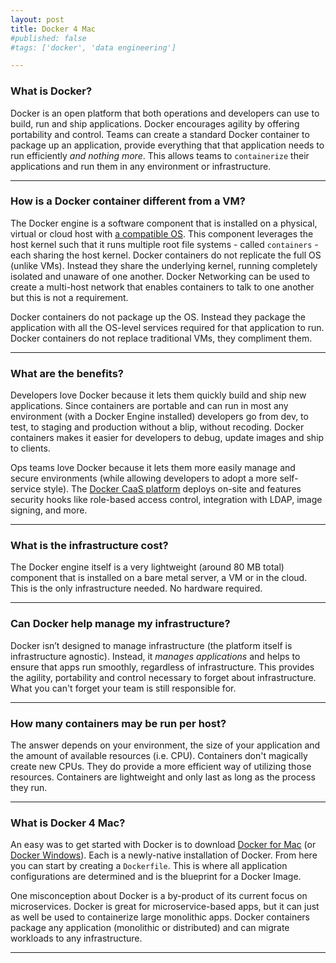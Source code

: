 ```yaml
---
layout: post
title: Docker 4 Mac
#published: false
#tags: ['docker', 'data engineering']

---
```


### What is Docker?

Docker is an open platform that both operations and developers can use to build, run and ship  applications. Docker encourages agility by offering portability and control. Teams can create a standard Docker container to package up an application, provide everything that that application needs to run efficiently *and nothing more*. This allows teams to `containerize` their applications and run them in any environment or infrastructure.

---

### How is a Docker container different from a VM?

The Docker engine is a software component that is installed on a physical, virtual or cloud host with [a compatible OS](http://linuxbsdos.com/2015/04/04/6-operating-systems-designed-just-for-docker-and-other-container-runtimes/). This component leverages the host kernel such that it runs multiple root file systems - called `containers` - each sharing the host kernel. Docker containers do not replicate the full OS (unlike VMs). Instead they share the underlying kernel, running completely isolated and unaware of one another. Docker Networking can be used to create a multi-host network that enables containers to talk to one another but this is not a requirement.

Docker containers do not package up the OS. Instead they package the application with all the OS-level services required for that application to run. Docker containers do not replace traditional VMs, they compliment them. 

---

### What are the benefits?

Developers love Docker because it lets them quickly build and ship new applications. Since containers are portable and can run in most any environment (with a Docker Engine installed) developers go from dev, to test, to staging and production without a blip, without recoding. Docker containers makes it easier for developers to debug, update images and ship to clients.

Ops teams love Docker because it lets them more easily manage and secure environments (while allowing developers to adopt a more self-service style). The [Docker CaaS platform](https://blog.docker.com/2016/02/containers-as-a-service-caas/) deploys on-site and features security hooks like role-based access control, integration with LDAP, image signing, and more.

---

### What is the infrastructure cost?

The Docker engine itself is a very lightweight (around 80 MB total) component that is installed on a bare metal server, a VM or in the cloud. This is the only infrastructure needed. No hardware required.

---

### Can Docker help manage my infrastructure?

Docker isn’t designed to manage infrastructure (the platform itself is infrastructure agnostic). Instead, it *manages applications* and helps to ensure that apps run smoothly, regardless of infrastructure. This provides the agility, portability and control necessary to forget about infrastructure. What you can't forget your team is still responsible for.

---

### How many containers may be run per host?

The answer depends on your environment, the size of your application and the amount of available resources (i.e. CPU). Containers don't magically create new CPUs. They do provide a more efficient way of utilizing those resources. Containers are lightweight and only last as long as the process they run.

---

### What is Docker 4 Mac?

An easy was to get started with Docker is to download [Docker for Mac](https://www.docker.com/products/docker#/mac) (or [Docker Windows](https://www.docker.com/products/docker#/mac)). Each is a newly-native installation of Docker. From here you can start by creating a `Dockerfile`. This is where all application configurations are determined and is the blueprint for a Docker Image.

One misconception about Docker is a by-product of its current focus on microservices. Docker is great for microservice-based apps, but it can just as well be used to containerize large monolithic apps. Docker containers package any application (monolithic or distributed) and can migrate workloads to any infrastructure.


---

